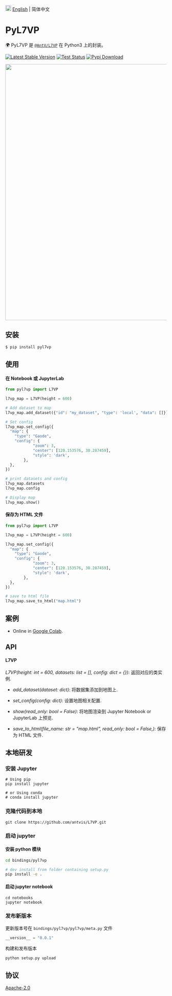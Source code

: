 <img src="https://gw.alipayobjects.com/zos/antfincdn/R8sN%24GNdh6/language.svg" width="18"> [English](./README.md) | 简体中文

# PyL7VP

🌍 PyL7VP 是 [`@AntV/L7VP`](https://li.antv.antgroup.com) 在 Python3 上的封装。

[![Latest Stable Version](https://img.shields.io/pypi/v/pyl7vp.svg)](https://pypi.python.org/pypi/pyl7vp) [![Test Status](https://github.com/antvis/L7VP/workflows/pyl7vp-test/badge.svg)](https://github.com/antvis/L7VP/actions?query=workflow:pyl7vp-test) [![Pypi Download](https://img.shields.io/pypi/dm/pyl7vp)](https://pypi.python.org/pypi/pyl7vp)

<div align="center">
  <img src="https://mdn.alipayobjects.com/huamei_qa8qxu/afts/img/A*EAcUQb_UzAEAAAAAAAAAAAAADmJ7AQ/original.png" width="800">
</div>

## 安装

```bash
$ pip install pyl7vp
```

## 使用

#### 在 Notebook 或 JupyterLab

```py
from pyl7vp import L7VP

l7vp_map = L7VP(height = 600)

# Add dataset to map
l7vp_map.add_dataset({"id": "my_dataset", "type": 'local', "data": []})

# Set config
l7vp_map.set_config({
  "map": {
    "type": "Gaode",
    "config": {
            "zoom": 3,
            "center": [120.153576, 30.287459],
            "style": 'dark',
        },
  },
})

# print datasets and config
l7vp_map.datasets
l7vp_map.config

# Display map
l7vp_map.show()
```

#### 保存为 HTML 文件

```py
from pyl7vp import L7VP

l7vp_map = L7VP(height = 600)

l7vp_map.set_config({
  "map": {
    "type": "Gaode",
    "config": {
            "zoom": 3,
            "center": [120.153576, 30.287459],
            "style": 'dark',
        },
  },
})

# save to html file
l7vp_map.save_to_html("map.html")
```

## 案例

- Online in [Google Colab](https://colab.research.google.com/drive/1KCTfPRv-NksUF3sVGLjSrYo7RgHmfeHH?usp=sharing).

## API

#### L7VP

_L7VP(height: int = 600, datasets: list = [], config: dict = {})_: 返回对应的类实例.

- _add_dataset(dataset: dict)_: 将数据集添加到地图上.

- _set_config(config: dict)_: 设置地图相关配置.

- _show(read_only: bool = False)_: 将地图渲染到 Jupyter Notebook or JupyterLab 上预览.

- _save_to_html(file_name: str = "map.html", read_only: bool = False,)_: 保存为 HTML 文件.

## 本地研发

### 安装 Jupyter

```shell
# Using pip
pip install jupyter

# or Using conda
# conda install jupyter
```

### 克隆代码到本地

```shell
git clone https://github.com/antvis/L7VP.git
```

### 启动 jupyter

#### 安装 python 模块

```sh
cd bindings/pyl7vp

# dev install from folder containing setup.py
pip install -e .
```

#### 启动 jupyter notebook

```shell
cd notebooks
jupyter notebook
```

### 发布新版本

更新版本号在 `bindings/pyl7vp/pyl7vp/meta.py` 文件

```py
__version__ = "0.0.1"
```

构建和发布版本

```bash
python setup.py upload
```

## 协议

[Apache-2.0](./LICENSE)

